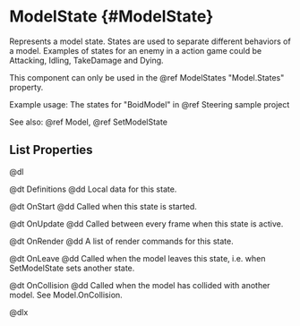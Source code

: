 # ModelState {#ModelState}

Represents a model state. States are used to separate different behaviors of a model. Examples of states for an enemy in a action game could be Attacking, Idling, TakeDamage and Dying.

This component can only be used in the @ref ModelStates "Model.States" property.

Example usage: The states for "BoidModel" in @ref Steering sample project

See also: @ref Model, @ref SetModelState

## List Properties

@dl

@dt Definitions
@dd Local data for this state.

@dt OnStart
@dd Called when this state is started.

@dt OnUpdate
@dd Called between every frame when this state is active.

@dt OnRender
@dd A list of render commands for this state.

@dt OnLeave
@dd Called when the model leaves this state, i.e. when SetModelState sets another state.

@dt OnCollision
@dd Called when the model has collided with another model. See Model.OnCollision.

@dlx
